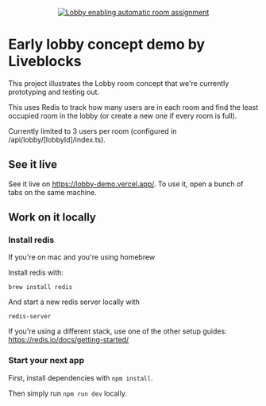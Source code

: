 <p align="center">
  <a href="https://liveblocks.io">
    <img src="./public/images/gif-room-lobby@2x.gif" alt="Lobby enabling automatic room assignment" />
  </a>
</p>

# Early lobby concept demo by Liveblocks

This project illustrates the Lobby room concept that we're currently prototyping and
testing out.

This uses Redis to track how many users are in each room and find the least occupied room
in the lobby (or create a new one if every room is full).

Currently limited to 3 users per room (configured in /api/lobby/[lobbyId]/index.ts).

## See it live

See it live on https://lobby-demo.vercel.app/. To use it, open a bunch of tabs on the same
machine.

## Work on it locally

### Install redis

If you're on mac and you're using homebrew

Install redis with:

```shell
brew install redis
```

And start a new redis server locally with

```shell
redis-server
```

If you're using a different stack, use one of the other setup guides:
https://redis.io/docs/getting-started/

### Start your next app

First, install dependencies with `npm install`.

Then simply run `npm run dev` locally.

